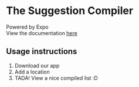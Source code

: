 # The Suggestion Compiler

Powered by Expo  
View the documentation [here](https://docs.expo.dev/get-started/introduction/)

## Usage instructions
1. Download our app
2. Add a location
3. TADA! View a nice compiled list :D
